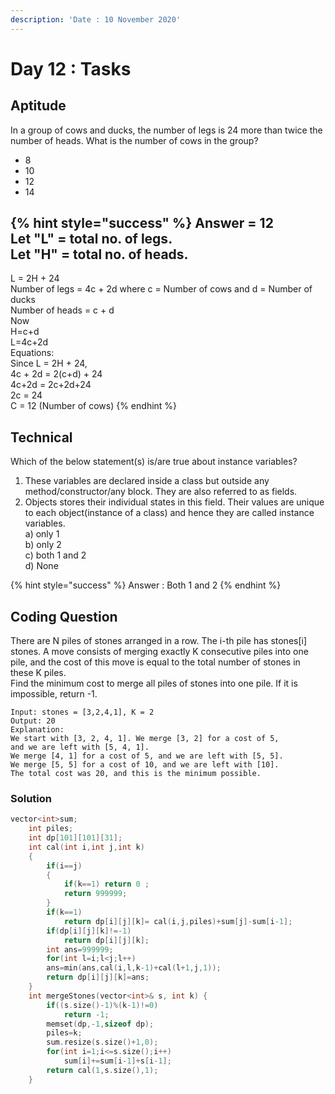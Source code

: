 ```yaml
---
description: 'Date : 10 November 2020'
---
```


# Day 12 : Tasks

## Aptitude

 In a group of cows and ducks, the number of legs is 24 more than twice the number of heads. What is the number of cows in the group? 

* 8
* 10
* 12
* 14

{% hint style="success" %}
Answer = 12  
Let "L" = total no. of legs.   
Let "H" = total no. of heads.   
------------------------------------------------------------------  
L = 2H + 24   
Number of legs = 4c + 2d where c = Number of cows and d = Number of ducks   
Number of heads = c + d   
Now   
H=c+d   
L=4c+2d   
Equations:  
 Since L = 2H + 24,   
4c + 2d = 2\(c+d\) + 24   
4c+2d = 2c+2d+24   
2c = 24   
C = 12 \(Number of cows\)
{% endhint %}

## Technical

Which of the below statement\(s\) is/are true about instance variables?   
1. These variables are declared inside a class but outside any method/constructor/any block. They are also referred to as fields.   
2. Objects stores their individual states in this field. Their values are unique to each object\(instance of a class\) and hence they are called instance variables.  
a\) only 1  
b\) only 2  
c\) both 1 and 2  
d\) None

{% hint style="success" %}
Answer : Both 1 and 2
{% endhint %}

## Coding Question

There are N piles of stones arranged in a row. The i-th pile has stones\[i\] stones. A move consists of merging exactly K consecutive piles into one pile, and the cost of this move is equal to the total number of stones in these K piles.   
Find the minimum cost to merge all piles of stones into one pile. If it is impossible, return -1.   


```text
Input: stones = [3,2,4,1], K = 2 
Output: 20 
Explanation: 
We start with [3, 2, 4, 1]. We merge [3, 2] for a cost of 5, 
and we are left with [5, 4, 1]. 
We merge [4, 1] for a cost of 5, and we are left with [5, 5]. 
We merge [5, 5] for a cost of 10, and we are left with [10]. 
The total cost was 20, and this is the minimum possible.
```

### Solution

```cpp
vector<int>sum;
    int piles;
    int dp[101][101][31];
    int cal(int i,int j,int k)
    {
        if(i==j)
        {
            if(k==1) return 0 ;
            return 999999;
        }
        if(k==1)
            return dp[i][j][k]= cal(i,j,piles)+sum[j]-sum[i-1];
        if(dp[i][j][k]!=-1)
            return dp[i][j][k];
        int ans=999999;
        for(int l=i;l<j;l++)
        ans=min(ans,cal(i,l,k-1)+cal(l+1,j,1));
        return dp[i][j][k]=ans;
    }
    int mergeStones(vector<int>& s, int k) {
        if((s.size()-1)%(k-1)!=0)
            return -1;
        memset(dp,-1,sizeof dp);
        piles=k;
        sum.resize(s.size()+1,0);
        for(int i=1;i<=s.size();i++)
            sum[i]+=sum[i-1]+s[i-1];
        return cal(1,s.size(),1);
    }
```

>

